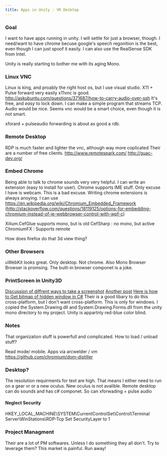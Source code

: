 ```yaml
---
title: Apps in Unity : VR Desktop
---
```

### Goal
I want to have apps running in unity.
I will settle for just a browser, though.
I need/want to have chrome becuse google's speech regonition is the best,
even though I can just spoof it easily.
I can also use the RealSense SDK from Intel.


Unity is really starting to bother me with its aging Mono.

### Linux VNC
Linux is king, and proably the right host os, but I use visual studio.
X11 + Pulse forward very easily
x11vnc is good.
http://askubuntu.com/questions/371687/how-to-carry-audio-over-ssh
It's free, and *easy* to lock down.
I can make a simple program that streams TCP.
Audio would be nice.
Seems vnc would be a smart choice, even though it is not smart.

xforard + pulseaudio forwarding is about as good a rdb.

### Remote Desktop
RDP is much faster and lighter the vnc, although way more coplicated
Their are a number of free clients.
http://www.remotespark.com/
http://guac-dev.org/

### Embed Chrome
Being able to talk to chrome sounds very very helpful.
I can write an extension (easy to install for user). Chrome supports IME stuff.
Only excuse I have is webcam. This is a bad excuse.
Writing chrome extensions is always anoying.
I can use https://en.wikipedia.org/wiki/Chromium_Embedded_Framework
(http://stackoverflow.com/questions/18119125/options-for-embedding-chromium-instead-of-ie-webbrowser-control-with-wpf-c)

Xilium.CefGlue supports mono, but is old
CefSharp : no mono, but active
ChromiumFX : Supports remote

How does firefox do that 3d view thing?

### Other Browsers
uWebKit looks great. Only desktop. Not chrome.
Also Mono Browser Browser is promsing.
The built-in browser componet is a joke.

### PrintScreen in Unity3D
[Discussion of diffrent ways to take a screenshot](http://stackoverflow.com/questions/362986/capture-the-screen-into-a-bitmap)
[Another post](http://www.developerfusion.com/code/4630/capture-a-screen-shot/)
[Here is how to Get bitmap of hidden window in C#](https://www.daniweb.com/programming/software-development/threads/260393/get-bitmap-of-hidden-window)
Their is a good libary to do this cross-platform, but I don't want cross-platform. This is only for windows.
I copied the System.Drawing.dll and System.Drawing.Forms.dll from the unity mono directory to my project.
Unity is appartnly red-blue color blind.

### Notes
That organization stuff is powerfull and complicated.
How to load / unload stuff?

Read mode/ mobile.
Apps via arcwelder / vm
https://github.com/chromium/dom-distiller

### Desktop?

The resolution requirments for text are high.
That means I either need to run on a gear vr or a new oculus.
New oculus is not avalible.
Remote desktop can do sounds and has c# componet.
So can xforwading + pulse audio

#### Neglect Security
HKEY_LOCAL_MACHINE\SYSTEM\CurrentControlSet\Control\Terminal Server\WinStations\RDP-Tcp
Set SecurityLayer to 1


### Project Managment
Their are a lot of PM softwares. Unless I do something they all don't.
Try to leverage them?
This market is painful. Run away!

